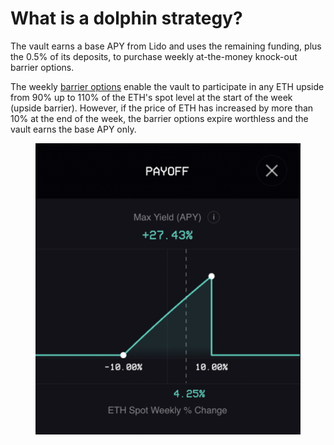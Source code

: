 # What is a dolphin strategy?

The vault earns a base APY from Lido and uses the remaining funding, plus the 0.5% of its deposits, to purchase weekly at-the-money knock-out barrier options.&#x20;

The weekly [barrier options](https://www.investopedia.com/terms/b/barrieroption.asp) enable the vault to participate in any ETH upside from 90% up to 110% of the ETH's spot level at the start of the week (upside barrier). However, if the price of ETH has increased by more than 10% at the end of the week, the barrier options expire worthless and the vault earns the base APY only.

<figure><img src="../../.gitbook/assets/Screenshot+2022-12-01+at+6.11.43+PM.png" alt=""><figcaption></figcaption></figure>
